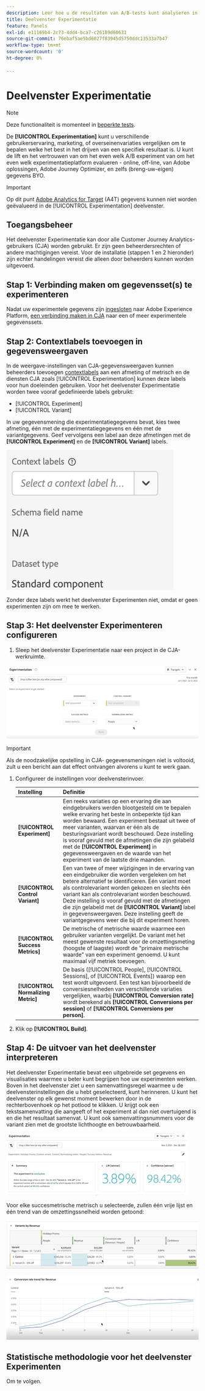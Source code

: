 ```yaml
---
description: Leer hoe u de resultaten van A/B-tests kunt analyseren in het deelvenster CJA-experimenten.
title: Deelvenster Experimentatie
feature: Panels
exl-id: e11169b4-2c73-4dd4-bca7-c26189d60631
source-git-commit: 76ebaf5ae5bd6027f83945d5750ddc13533a7b47
workflow-type: tm+mt
source-wordcount: '0'
ht-degree: 0%

---
```


# Deelvenster Experimentatie

>[!NOTE]
>
>Deze functionaliteit is momenteel in [beperkte tests](/help/release-notes/releases.md).

De **[!UICONTROL Experimentation]** kunt u verschillende gebruikerservaring, marketing, of overseinenvariaties vergelijken om te bepalen welke het best in het drijven van een specifiek resultaat is. U kunt de lift en het vertrouwen van om het even welk A/B experiment van om het even welk experimentatieplatform evalueren - online, off-line, van Adobe oplossingen, Adobe Journey Optimizer, en zelfs (breng-uw-eigen) gegevens BYO.

>[!IMPORTANT]
>
>Op dit punt [Adobe Analytics for Target](https://experienceleague.adobe.com/docs/target/using/integrate/a4t/a4t.html) (A4T) gegevens kunnen niet worden geëvalueerd in de [!UICONTROL Experimentation] deelvenster.

## Toegangsbeheer

Het deelvenster Experimentatie kan door alle Customer Journey Analytics-gebruikers (CJA) worden gebruikt. Er zijn geen beheerdersrechten of andere machtigingen vereist. Voor de installatie (stappen 1 en 2 hieronder) zijn echter handelingen vereist die alleen door beheerders kunnen worden uitgevoerd.

## Stap 1: Verbinding maken om gegevensset(s) te experimenteren

Nadat uw experimentele gegevens zijn [ingesloten](https://experienceleague.adobe.com/docs/experience-platform/ingestion/home.html?lang=en) naar Adobe Experience Platform, [een verbinding maken in CJA](/help/connections/create-connection.md) naar een of meer experimentele gegevenssets.

## Stap 2: Contextlabels toevoegen in gegevensweergaven

In de weergave-instellingen van CJA-gegevensweergaven kunnen beheerders toevoegen [contextlabels](/help/data-views/component-settings/overview.md) aan een afmeting of metrisch en de diensten CJA zoals [!UICONTROL Experimentation] kunnen deze labels voor hun doeleinden gebruiken. Voor het deelvenster Experimentatie worden twee vooraf gedefinieerde labels gebruikt:

* [!UICONTROL Experiment]
* [!UICONTROL Variant]

In uw gegevensmening die experimentatiegegevens bevat, kies twee afmeting, één met de experimentatiegegevens en één met de variantgegevens. Geef vervolgens een label aan deze afmetingen met de **[!UICONTROL Experiment]** en de **[!UICONTROL Variant]** labels.

![contextlabel](assets/context-label.png)

Zonder deze labels werkt het deelvenster Experimenten niet, omdat er geen experimenten zijn om mee te werken.

## Stap 3: Het deelvenster Experimenteren configureren

1. Sleep het deelvenster Experimentatie naar een project in de CJA-werkruimte.

![deelvenster experimenteren](assets/experiment.png)

>[!IMPORTANT]
>Als de noodzakelijke opstelling in CJA- gegevensmeningen niet is voltooid, zult u een bericht aan dat effect ontvangen alvorens u kunt te werk gaan.

1. Configureer de instellingen voor deelvensterinvoer.

   | Instelling | Definitie |
   | --- | --- |
   | **[!UICONTROL Experiment]** | Een reeks variaties op een ervaring die aan eindgebruikers werden blootgesteld om te bepalen welke ervaring het beste in onbeperkte tijd kan worden bewaard. Een experiment bestaat uit twee of meer varianten, waarvan er één als de besturingsvariant wordt beschouwd. Deze instelling is vooraf gevuld met de afmetingen die zijn gelabeld met de  **[!UICONTROL Experiment]** in gegevensweergaven en de waarde van het experiment van de laatste drie maanden. |
   | **[!UICONTROL Control Variant]** | Een van twee of meer wijzigingen in de ervaring van een eindgebruiker die worden vergeleken om het betere alternatief te identificeren. Eén variant moet als controlevariant worden gekozen en slechts één variant kan als controlevariant worden beschouwd. Deze instelling is vooraf gevuld met de afmetingen die zijn gelabeld met de  **[!UICONTROL Variant]** label in gegevensweergaven. Deze instelling geeft de variantgegevens weer die bij dit experiment horen. |
   | **[!UICONTROL Success Metrics]** | De metrische of metrische waarde waarmee een gebruiker varianten vergelijkt. De variant met het meest gewenste resultaat voor de omzettingsmeting (hoogste of laagste) wordt de &quot;primaire metrische waarde&quot; van een experiment genoemd. U kunt maximaal vijf metriek toevoegen. |
   | **[!UICONTROL Normalizing Metric]** | De basis ([!UICONTROL People], [!UICONTROL Sessions], of [!UICONTROL Events]) waarop een test wordt uitgevoerd. Een test kan bijvoorbeeld de conversiesnelheden van verschillende variaties vergelijken, waarbij **[!UICONTROL Conversion rate]** wordt berekend als **[!UICONTROL Conversions per session]** of **[!UICONTROL Conversions per person]**. |

1. Klik op **[!UICONTROL Build]**.

## Stap 4: De uitvoer van het deelvenster interpreteren

Het deelvenster Experimentatie bevat een uitgebreide set gegevens en visualisaties waarmee u beter kunt begrijpen hoe uw experimenten werken. Boven in het deelvenster ziet u een samenvattingsregel waarmee u de deelvensterinstellingen die u hebt geselecteerd, kunt herinneren. U kunt het deelvenster op elk gewenst moment bewerken door in de rechterbovenhoek op het potlood te klikken. U krijgt ook een tekstsamenvatting die aangeeft of het experiment al dan niet overtuigend is en die het resultaat samenvat. U kunt ook samenvattingsnummers voor de variant zien met de grootste lichthoogte en betrouwbaarheid.

![experimenteren met uitvoer](assets/exp-output1.png)

Voor elke succesmetrische metrisch u selecteerde, zullen één vrije lijst en één trend van de omzettingssnelheid worden getoond:

![experimenteren met uitvoer](assets/exp-output2.png)

![experimenteren met uitvoer](assets/exp-output3.png)


## Statistische methodologie voor het deelvenster Experimenten

Om te volgen.



